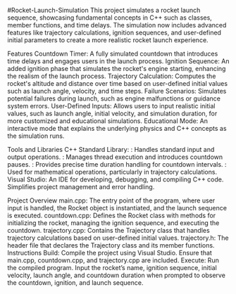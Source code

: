 #Rocket-Launch-Simulation
This project simulates a rocket launch sequence, showcasing fundamental concepts in C++ such as classes, member functions, and time delays. The simulation now includes advanced features like trajectory calculations, ignition sequences, and user-defined initial parameters to create a more realistic rocket launch experience.

Features
Countdown Timer: A fully simulated countdown that introduces time delays and engages users in the launch process.
Ignition Sequence: An added ignition phase that simulates the rocket's engine starting, enhancing the realism of the launch process.
Trajectory Calculation: Computes the rocket's altitude and distance over time based on user-defined initial values such as launch angle, velocity, and time steps.
Failure Scenarios: Simulates potential failures during launch, such as engine malfunctions or guidance system errors.
User-Defined Inputs: Allows users to input realistic initial values, such as launch angle, initial velocity, and simulation duration, for more customized and educational simulations.
Educational Mode: An interactive mode that explains the underlying physics and C++ concepts as the simulation runs.

Tools and Libraries
C++ Standard Library:
<iostream>: Handles standard input and output operations.
<thread>: Manages thread execution and introduces countdown pauses.
<chrono>: Provides precise time duration handling for countdown intervals.
<cmath>: Used for mathematical operations, particularly in trajectory calculations.
Visual Studio: An IDE for developing, debugging, and compiling C++ code. Simplifies project management and error handling.

Project Overview
main.cpp: The entry point of the program, where user input is handled, the Rocket object is instantiated, and the launch sequence is executed.
countdown.cpp: Defines the Rocket class with methods for initializing the rocket, managing the ignition sequence, and executing the countdown.
trajectory.cpp: Contains the Trajectory class that handles trajectory calculations based on user-defined initial values.
trajectory.h: The header file that declares the Trajectory class and its member functions.
Instructions
Build: Compile the project using Visual Studio. Ensure that main.cpp, countdown.cpp, and trajectory.cpp are included.
Execute: Run the compiled program. Input the rocket’s name, ignition sequence, initial velocity, launch angle, and countdown duration when prompted to observe the countdown, ignition, and launch sequence.
